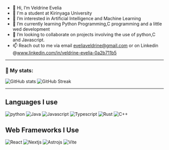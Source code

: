 - 👋 Hi, I’m Veldrine Evelia
- 📖 I'm a student at Kirinyaga University 
- 👀 I’m interested in Artificial Intelligence and Machine Learning
- 🌱 I’m currently learning Python Programming,C programming and a little wed development
- 💞️ I’m looking to collaborate on projects involving the use of python,C and Javascript.
- 📫 Reach out to me via email eveliaveldrine@gmail.com or on Linkedin @www.linkedin.com/in/veldrine-evelia-0a2b711b5
---

### :rabbit2: My stats:
![GitHub stats](https://github-readme-stats-git-masterrstaa-rickstaa.vercel.app/api?username=Tech-Vexy&show_icons=true&title_color=ffe0b5&text_color=8e724d&icon_color=bd8a84&bg_color=000000&hide_border=true&include_all_commits=true)
![GitHub Streak](http://github-readme-streak-stats.herokuapp.com?user=Tech-Vexy&hide_border=true&date_format=j%20M%5B%20Y%5D&background=000000&stroke=000000&fire=bd8a84&currStreakNum=ffe0b5&sideNums=8e724d&sideLabels=8e724d&dates=bd8a84&ring=8e724d&currStreakLabel=ffe0b5)

<!---
[![Most used languages](https://github-readme-stats.vercel.app/api/top-langs/?username=CandidDeer&show_icons=true&title_color=ffe0b5&text_color=8e724d&icon_color=bd8a84&bg_color=000000&hide_border=true)](https://github.com/anuraghazra/github-readme-stats)
--->

---

## Languages I use

![python](https://img.icons8.com/?size=100&id=13441&format=png&color=000000) ![Java](https://img.icons8.com/?size=100&id=GPfHz0SM85FX&format=png&color=000000) ![Javascript](https://img.icons8.com/?size=100&id=tGvHBPJaKqEd&format=png&color=000000) ![Typescript](https://img.icons8.com/?size=100&id=uJM6fQYqDaZK&format=png&color=000000) ![Rust](https://img.icons8.com/?size=100&id=U41Than0pWOW&format=png&color=000000) ![C++](https://img.icons8.com/?size=100&id=TpULddJc4gTh&format=png&color=000000) 

## Web Frameworks I Use
![React](https://img.icons8.com/?size=100&id=asWSSTBrDlTW&format=png&color=000000) ![Nextjs](https://img.icons8.com/?size=100&id=yUdJlcKanVbh&format=png&color=000000) ![Astrojs](https://img.icons8.com/?size=100&id=kXuRhjMIeKhk&format=png&color=000000) ![Vite](https://img.icons8.com/?size=100&id=dJjTWMogzFzg&format=png&color=000000) 

<!---
Tech-Vexy/Tech-Vexy is a ✨ special ✨ repository because its `README.md` (this file) appears on your GitHub profile.
You can click the Preview link to take a look at your changes.
--->

